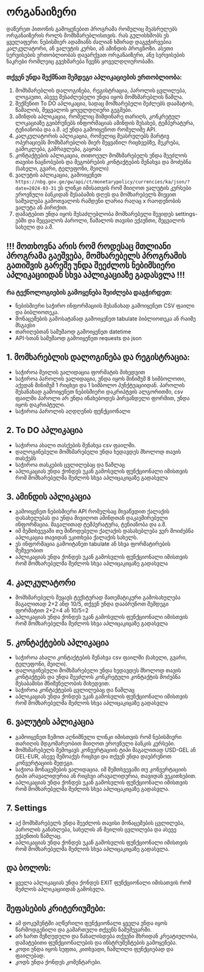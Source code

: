 # ორგანაიზერი

დაწერეთ პითონის გამოყენებით პროგრამა რომელიც შეასრულებს ორგანაიზერის როლს მომხმარებლისთვის.
რას გულისხმობს ეს ყველაფერი: ნებისმიერ ადამიანს ძალიან ხშირად დაგვჭირვებია კალკულატორი, ან ვალუტის კურსი, ან ამინდის პროგნოზი.
ასეთი სერვისების ერთობლიობას დავარქვათ ორგანაიზერი, ანუ სერვისების ნაკრები რომლეიც გვეხმარება ჩვენს ყოველდღიურობაში.

### თქვენ უნდა შექმნათ შემდეგი აპლიკაციების ერთობლიობა:

1. მომხმარებლის დალოგინება, რეგისტრაცია, პაროლის ცვლილება, ლოგაუთი, ასევე შესაძლებელი უნდა იყოს მომხმარებლის წაშლა.
2. შექმენით To DO აპლიკაცია, სადაც მომხარებელი შეძლებს დაამატოს, წაშალოს, შეცვალოს ყოველდღიური გეგმები.
3. ამინდის აპლიკაცია, რომელიც მიმდინარე თარიღს, კონკრეტულ ლოკაციაზე გვიბრუნებს ინფორმაციას ამინდის შესახებ, ტემპერატურა, ტენიანობა და ა.შ. აქ უნდა გამოიყენოთ რომელიმე API.
4. კალკულატორის აპლიკაცია, რომელიც შეასრულებს მარტივ ოპერაციებს მომხმარებლის მიერ შეყვანილ რიცხვებზე, შეკრება, გამოკლება, გამრავლება, გაყობა
5. კონტაქტების აპლიკაცია, თითოეულ მომხმარებელს უნდა შეეძლოს თავისი ნაცნობების და მეგობრების კონტაქტების შენახვა და მოძებნა (სახელი, გვარი, ტელეფონი, მეილი)
6. ვალუტის აპლიკაცია, გამოიყენეთ `https://nbg.gov.ge/gw/api/ct/monetarypolicy/currencies/ka/json/?date=2024-03-31` ეს ლინკი იმისათვის რომ მიიღოთ ვალუტის კურსები ეროვნული ბანკიდან შესაბამის დღეს და მომხარებელს მიეცით საშუალება გამოთვალოს რამდენი ლარია რაღაც x რაოდენობის ვალუტა ან პირიქით.
7. დამატებით უნდა იყოს შესაძლებლობა მომხარებელი შევიდეს settings-ებში და შეცვალოს პაროლი, წაშალოს თავისი ექაუნთი, შეცვალოს სახელი და ა.შ.

## !!! მოთხოვნა არის რომ როდესაც მთლიანი პროგრამა გაეშვება, მომხარებელს პროგრამის გათიშვის გარეშე უნდა შეეძლოს ნებიმსიერი აპლიკაციიდან სხვა აპლიკაციაზე გადასვლა !!!

### რა ტექნოლოგიების გამოყენება შეიძლება დაგჭირდეთ:

- ნებისმიერი საჭირო ინფორმაციის შესანახად გამოიყენეთ CSV ფაილი და ბიბლიოთეკა.
- მონაცემების გამოსატანად გამოიყენეთ tabulate ბიბლიოთეკა ან რაიმე მსგავსი
- თარიღებთან სამუშაოდ გამოიყენეთ datetime
- API-სთან სამუშაოდ გამოიყენეთ requests და json

## 1. მომხარებლის დალოგინება და რეგისტრაცია:

- საჭიროა მეილის ვალიდაცია ფორმატის მიხედვით
- საჭიროა პაროლის ვალიდაცია, უნდა იყოს მინიმუმ 8 სიმბოლოთი, აქედან მინიმუმ 1 რიცხვი და 1 სიმბოლო პუნქტუაციიდან. პაროლის შესანახად გამოიყენეთ ნებისმიერი დაკრიპტვის ალგორითმი, csv ფაილში პაროლი არ უნდა ინახებოდეს პირვანდელი ფორმით, უნდა იყოს დაკრიპტული.
- საჭიროა პაროლის აღდღენის ფუნქციონალი

## 2. To DO აპლიკაცია

- საჭიროა ახალი თასქების შენახვა csv ფაილში.
- დალოგინებული მომხმარებელი უნდა ხედავდეს მხოლოდ თავის თასქებს
- საჭიროა თასკების ცვლილებაც და წაშლაც
- აპლიკაციას უნდა ქონდეს უკან გამოსვლის ფუნქციონალი იმისთვის რომ მომხარებელმა შეძლოს სხვა აპლიცაკიცაზე გადასვლა

## 3. ამინდის აპლიკაცია

- გამოიყენეთ ნებისმიერი API რომელსაც მივაწვდით ქალაქის დასახელებას და უნდა მივიღოთ ამინდთან დაკავშირებული ინფორმაცია. მაგალითად ტემპერატურა, ტენიანობა და ა.შ.
- იმ შემთხვევაში თუ მიწოდებული ქალაქის დასახებლება ვერ მოიძებნა აპლიკაცია თავიდან ეკითხება ქალაქის სახელს.
- ეს ინფორმაცია გამოიტანეთ tabulate ან სხვა ფორმატირების მეშვეობით
- აპლიკაციას უნდა ქონდეს უკან გამოსვლის ფუნქციონალი იმისთვის რომ მომხარებელმა შეძლოს სხვა აპლიცაკიცაზე გადასვლა

## 4. კალკულატორი

- მომხმარებელს შეყავს ტექსტურად მათემატიკური გამოსახულება მაგალითად 2+2 ანდ 10/5, თქვენ უნდა დააბრუნოთ შემდეგი ფორმატით 2+2=4 ან 10/5=2
- აპლიკაციას უნდა ქონდეს უკან გამოსვლის ფუნქციონალი იმისთვის რომ მომხარებელმა შეძლოს სხვა აპლიცაკიცაზე გადასვლა

## 5. კონტაქტების აპლიკაცია

- საჭიროა ახალი კონტაქტების შენახვა csv ფაილში (სახელი, გვარი, ტელეფონი, მეილი).
- დალოგინებული მომხმარებელი უნდა ხედავდეს მხოლოდ თავის კონტაქტებს და უნდა შეეძლოს კონკრეტული კონტაქტის მოძებნა შესაბამისი მნიშვნელობის მიხედვით.
- საჭიროა კონტაქტების ცვლილებაც და წაშლაც
- აპლიკაციას უნდა ქონდეს უკან გამოსვლის ფუნქციონალი იმისთვის რომ მომხარებელმა შეძლოს სხვა აპლიცაკიცაზე გადასვლა

## 6. ვალუტის აპლიკაცია

- გამოიყენეთ ზემოთ აღნიშნული ლინკი იმისთვის რომ ნებისმიერი თარიღის მდგომარეობით მიიღოთ ეროვნული ბანკის კურსები.
- მომხმარებელს შემოყავს კონვერტაციის ტიპი მაგალითად USD-GEL ან GEL-EUR, ასევე შემოაქვს რიცხვი და თქვენ უნდა დაუბრუნოთ კონვერტაციის შედეგი.
- საჭიოა მონაცემების ვალიდაცია. იმ შემთხვევაში თუ კონვერტაციის ტიპი არავალიდურია ან რიცხვი არავალიდურია, თავიდან ვეკითხებით.
- აპლიკაციას უნდა ქონდეს უკან გამოსვლის ფუნქციონალი იმისთვის რომ მომხარებელმა შეძლოს სხვა აპლიცაკიცაზე გადასვლა.

## 7. Settings

- აქ მომხმარებელს უნდა შეეძლოს თავისი მონაცემების ცვლილება, პაროლის განახლება, სახელის ან მეილის ცვლილება და ასევე ექაუნთის წაშლაც.
- აპლიკაციას უნდა ქონდეს უკან გამოსვლის ფუნქციონალი იმისთვის რომ მომხარებელმა შეძლოს სხვა აპლიცაკიცაზე გადასვლა.

## და ბოლოს:

- ყველა აპლიკაციას უნდა ქონდეს EXIT ფუნქციონალი იმისათვის რომ შეძლოს აპლიკაციიდან გამოსვლა.

## შეფასების კრიტერიუმები:

- ამ დოკუმენტში აღწერილი ფუნქციონალი ყველა უნდა იყოს წარმოდგენილი და გამართული თქვენს ნამუშევარში.
- არ ხართ შეზღუდული და წახალისდება თქვენი მხრიდან კრეატიულობა, დამატებითი ფუნქციონალების და ინსტრუმენტების გამოყენება.
- კოდი უნდა იყოს სუფთა, კითხვადი, ჩაშლილი ფუნქციებად და ფაილებად.
- კოდს უნდა ქონდეს კომენტარები.
